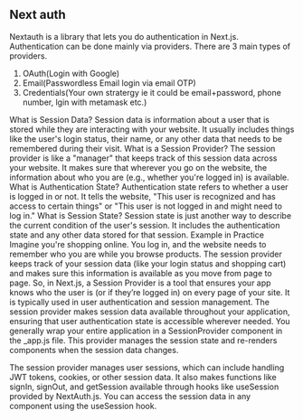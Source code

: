 ## Next auth

Nextauth is a library that lets you do authentication in Next.js. Authentication can be done mainly via providers. There are 3 main types of providers.  
1. OAuth(Login with Google)
2. Email(Passwordless Email login via email OTP)
3. Credentials(Your own stratergy ie it could be email+password, phone number, lgin with metamask etc.)

What is Session Data?
Session data is information about a user that is stored while they are interacting with your website. It usually includes things like the user's login status, their name, or any other data that needs to be remembered during their visit.
What is a Session Provider?
The session provider is like a "manager" that keeps track of this session data across your website. It makes sure that wherever you go on the website, the information about who you are (e.g., whether you're logged in) is available.
What is Authentication State?
Authentication state refers to whether a user is logged in or not. It tells the website, "This user is recognized and has access to certain things" or "This user is not logged in and might need to log in."
What is Session State?
Session state is just another way to describe the current condition of the user's session. It includes the authentication state and any other data stored for that session.
Example in Practice
Imagine you're shopping online. You log in, and the website needs to remember who you are while you browse products. The session provider keeps track of your session data (like your login status and shopping cart) and makes sure this information is available as you move from page to page.
So, in Next.js, a Session Provider is a tool that ensures your app knows who the user is (or if they’re logged in) on every page of your site. It is typically used in user authentication and session management. The session provider makes session data available throughout your application, ensuring that user authentication state is accessible wherever needed. You generally wrap your entire application in a SessionProvider component in the _app.js file. This provider manages the session state and re-renders components when the session data changes.

The session provider manages user sessions, which can include handling JWT tokens, cookies, or other session data.
It also makes functions like signIn, signOut, and getSession available through hooks like useSession provided by NextAuth.js. You can access the session data in any component using the useSession hook.
